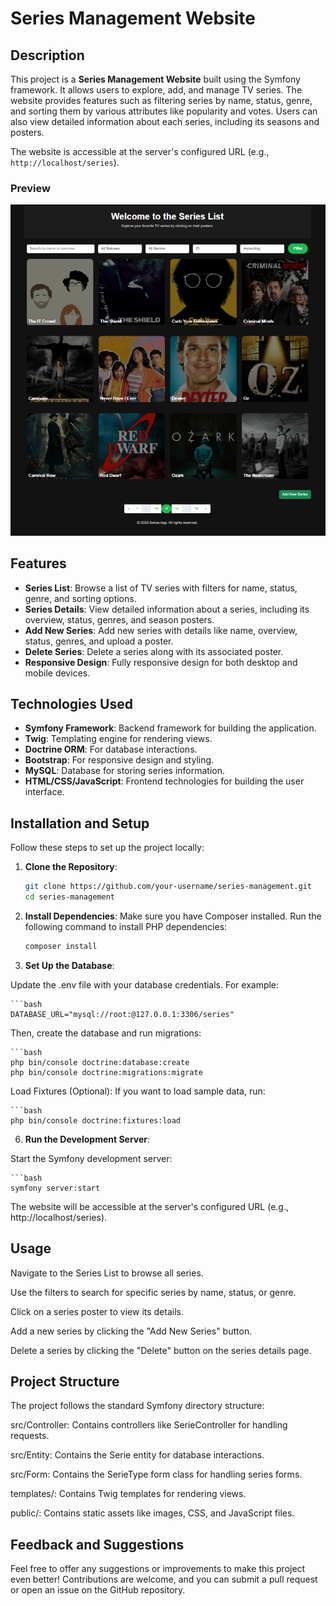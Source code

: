 # Series Management Website

## Description

This project is a **Series Management Website** built using the Symfony framework. It allows users to explore, add, and manage TV series. The website provides features such as filtering series by name, status, genre, and sorting them by various attributes like popularity and votes. Users can also view detailed information about each series, including its seasons and posters.

The website is accessible at the server's configured URL (e.g., `http://localhost/series`).

### Preview

![Website Preview](public/images/preview.PNG)

## Features

- **Series List**: Browse a list of TV series with filters for name, status, genre, and sorting options.
- **Series Details**: View detailed information about a series, including its overview, status, genres, and season posters.
- **Add New Series**: Add new series with details like name, overview, status, genres, and upload a poster.
- **Delete Series**: Delete a series along with its associated poster.
- **Responsive Design**: Fully responsive design for both desktop and mobile devices.

## Technologies Used

- **Symfony Framework**: Backend framework for building the application.
- **Twig**: Templating engine for rendering views.
- **Doctrine ORM**: For database interactions.
- **Bootstrap**: For responsive design and styling.
- **MySQL**: Database for storing series information.
- **HTML/CSS/JavaScript**: Frontend technologies for building the user interface.

## Installation and Setup

Follow these steps to set up the project locally:

1. **Clone the Repository**:
   
   ```bash
   git clone https://github.com/your-username/series-management.git
   cd series-management

3. **Install Dependencies**:
Make sure you have Composer installed. Run the following command to install PHP dependencies:

    ```bash
    composer install

4. **Set Up the Database**:
   
Update the .env file with your database credentials. For example:
   
    ```bash
    DATABASE_URL="mysql://root:@127.0.0.1:3306/series"
    
Then, create the database and run migrations:

    ```bash
    php bin/console doctrine:database:create
    php bin/console doctrine:migrations:migrate
    

Load Fixtures (Optional): If you want to load sample data, run:

    ```bash
    php bin/console doctrine:fixtures:load


6. **Run the Development Server**:

Start the Symfony development server:
    
    ```bash
    symfony server:start

The website will be accessible at the server's configured URL (e.g., http://localhost/series).


## Usage

Navigate to the Series List to browse all series.

Use the filters to search for specific series by name, status, or genre.

Click on a series poster to view its details.

Add a new series by clicking the "Add New Series" button.

Delete a series by clicking the "Delete" button on the series details page.


## Project Structure


The project follows the standard Symfony directory structure:

src/Controller: Contains controllers like SerieController for handling requests.

src/Entity: Contains the Serie entity for database interactions.

src/Form: Contains the SerieType form class for handling series forms.

templates/: Contains Twig templates for rendering views.

public/: Contains static assets like images, CSS, and JavaScript files.


## Feedback and Suggestions

Feel free to offer any suggestions or improvements to make this project even better! 
Contributions are welcome, and you can submit a pull request or open an issue on the GitHub repository.


